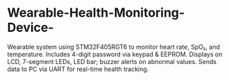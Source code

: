 # Wearable-Health-Monitoring-Device-
Wearable system using STM32F405RGT6 to monitor heart rate, SpO₂, and temperature. Includes 4-digit password via keypad &amp; EEPROM. Displays on LCD, 7-segment LEDs, LED bar; buzzer alerts on abnormal values. Sends data to PC via UART for real-time health tracking.
